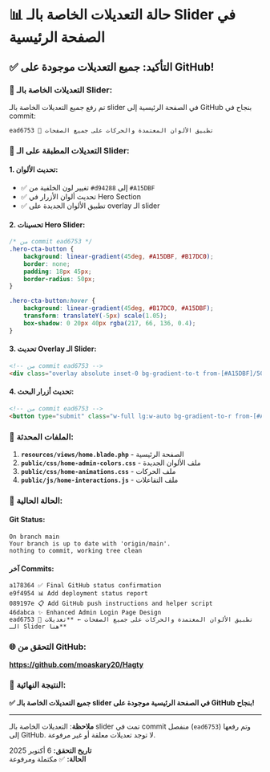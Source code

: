 # 📊 حالة التعديلات الخاصة بالـ Slider في الصفحة الرئيسية

## ✅ **التأكيد: جميع التعديلات موجودة على GitHub!**

### 🎯 **التعديلات الخاصة بالـ Slider:**

تم رفع جميع التعديلات الخاصة بالـ slider في الصفحة الرئيسية إلى GitHub بنجاح في commit:
```
ead6753 🎨 تطبيق الألوان المعتمدة والحركات على جميع الصفحات
```

### 🎨 **التعديلات المطبقة على الـ Slider:**

#### 1. **تحديث الألوان:**
- ✅ تغيير لون الخلفية من `#d94288` إلى `#A15DBF`
- ✅ تحديث ألوان الأزرار في Hero Section
- ✅ تطبيق الألوان الجديدة على overlay الـ slider

#### 2. **تحسينات Hero Slider:**
```css
/* من commit ead6753 */
.hero-cta-button {
    background: linear-gradient(45deg, #A15DBF, #B17DC0);
    border: none;
    padding: 18px 45px;
    border-radius: 50px;
}

.hero-cta-button:hover {
    background: linear-gradient(45deg, #B17DC0, #A15DBF);
    transform: translateY(-5px) scale(1.05);
    box-shadow: 0 20px 40px rgba(217, 66, 136, 0.4);
}
```

#### 3. **تحديث Overlay الـ Slider:**
```html
<!-- من commit ead6753 -->
<div class="overlay absolute inset-0 bg-gradient-to-t from-[#A15DBF]/50 to-transparent"></div>
```

#### 4. **تحديث أزرار البحث:**
```html
<!-- من commit ead6753 -->
<button type="submit" class="w-full lg:w-auto bg-gradient-to-r from-[#A15DBF] to-[#8B4A9C] text-white px-10 py-5 rounded-2xl hover:from-[#8B4A9C] hover:to-[#753880] transition-all duration-300 font-bold text-lg shadow-xl hover:shadow-2xl transform hover:-translate-y-2 pulse-button search-submit-btn">
```

### 📁 **الملفات المحدثة:**

1. **`resources/views/home.blade.php`** - الصفحة الرئيسية
2. **`public/css/home-admin-colors.css`** - ملف الألوان الجديدة
3. **`public/css/home-animations.css`** - ملف الحركات
4. **`public/js/home-interactions.js`** - ملف التفاعلات

### 🚀 **الحالة الحالية:**

#### Git Status:
```
On branch main
Your branch is up to date with 'origin/main'.
nothing to commit, working tree clean
```

#### آخر Commits:
```
a178364 ✅ Final GitHub status confirmation
e9f4954 📊 Add deployment status report  
089197e 📋 Add GitHub push instructions and helper script
46dabca ✨ Enhanced Admin Login Page Design
ead6753 🎨 تطبيق الألوان المعتمدة والحركات على جميع الصفحات ← **تعديلات الـ Slider هنا**
```

### 🌐 **التحقق من GitHub:**
**https://github.com/moaskary20/Hagty**

### 🎉 **النتيجة النهائية:**
**✅ جميع التعديلات الخاصة بالـ slider في الصفحة الرئيسية موجودة على GitHub بنجاح!**

---

**ملاحظة**: التعديلات الخاصة بالـ slider تمت في commit منفصل (`ead6753`) وتم رفعها إلى GitHub. لا توجد تعديلات معلقة أو غير مرفوعة.

**تاريخ التحقق:** 6 أكتوبر 2025  
**الحالة:** ✅ مكتملة ومرفوعة
